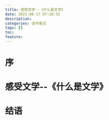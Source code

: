 ```yaml
---
title: 感受文学--《什么是文学》
date: 2021-06-17 07:26:31
description: 
categories: 读书笔记
tags: [] 
toc: 
feature: 
---
```


# 序
<!-- more -->

# 感受文学--《什么是文学》

# 结语